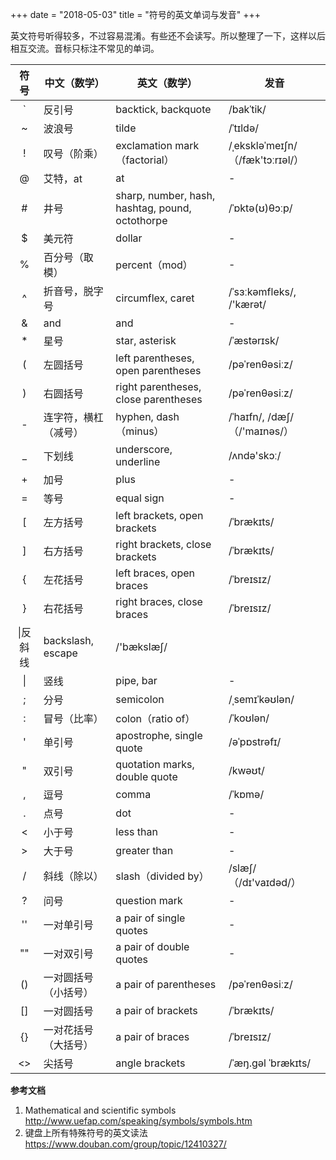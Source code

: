 +++
date = "2018-05-03"
title = "符号的英文单词与发音"
+++

英文符号听得较多，不过容易混淆。有些还不会读写。所以整理了一下，这样以后相互交流。音标只标注不常见的单词。

|符号|中文（数学）|英文（数学）|发音|
|:---:|---|---|---|
|`|反引号|backtick, backquote|/bakˈtik/|
|~|波浪号|tilde|/ˈtɪldə/|
|!|叹号（阶乘）|exclamation mark（factorial）|/ˌekskləˈmeɪʃn/（/fæk'tɔːrɪəl/）|
|@|艾特，at|at|-|
|#|井号|sharp, number, hash, hashtag, pound, octothorpe| /ˈɒktə(ʊ)θɔːp/|
|$|美元符|dollar|-|
|%|百分号（取模）|percent（mod）|-|
|^|折音号，脱字号|circumflex, caret|/ˈsɜːkəmfleks/, /'kærət/|
|\&|and|and|-|
|*|星号|star, asterisk|/ˈæstərɪsk/|
|(|左圆括号|left parentheses, open parentheses|/pəˈrenθəsiːz/|
|)|右圆括号|right parentheses, close parentheses|/pəˈrenθəsiːz/|
|\-|连字符，横杠（减号）|hyphen, dash（minus）|/ˈhaɪfn/, /dæʃ/（/'maɪnəs/）|
|_|下划线|underscore, underline|/ʌndə'skɔː/|
|+|加号|plus|-|
|=|等号|equal sign|-|
|[|左方括号|left brackets, open brackets|/ˈbrækɪts/|
|]|右方括号|right brackets, close brackets|/ˈbrækɪts/|
|{|左花括号|left braces, open braces|/ˈbreɪsɪz/|
|}|右花括号|right braces, close braces|/ˈbreɪsɪz/|
|\\|反斜线|backslash, escape|/'bækslæʃ/|
|\||竖线|pipe, bar|-|
|;|分号|semicolon|/ˌsemɪˈkəʊlən/|
|\:|冒号（比率）|colon（ratio of）|/ˈkoʊlən/|
|'|单引号|apostrophe, single quote|/əˈpɒstrəfɪ/|
|"|双引号|quotation marks, double quote|/kwəʊt/|
|,|逗号|comma|/ˈkɒmə/|
|.|点号|dot|-|
|<|小于号|less than|-|
|>|大于号|greater than|-|
|/|斜线（除以）|slash（divided by）|/slæʃ/（/dɪ'vaɪdəd/）|
|?|问号|question mark|-|
|''|一对单引号|a pair of single quotes|-|
|""|一对双引号|a pair of double quotes|-|
|()|一对圆括号（小括号）|a pair of parentheses|/pəˈrenθəsiːz/|
|[]|一对圆括号|a pair of brackets|/ˈbrækɪts/|
|{}|一对花括号（大括号）|a pair of braces|/ˈbreɪsɪz/|
|\<\>|尖括号|angle brackets|/ˈæŋ.ɡəl ˈbrækɪts/|

**参考文档**

1. Mathematical and scientific symbols http://www.uefap.com/speaking/symbols/symbols.htm
2. 键盘上所有特殊符号的英文读法
 https://www.douban.com/group/topic/12410327/
